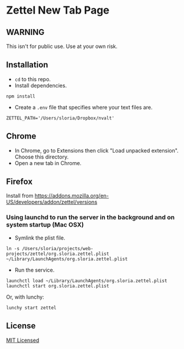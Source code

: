 # Zettel New Tab Page

## WARNING

This isn't for public use. Use at your own risk.

## Installation

* `cd` to this repo.
* Install dependencies.

```
npm install
```

* Create a ``.env`` file that specifies where your text files are.

```
ZETTEL_PATH='/Users/sloria/Dropbox/nvalt'
```

## Chrome

* In Chrome, go to Extensions then click "Load unpacked extension". Choose this directory.
* Open a new tab in Chrome.


## Firefox

Install from https://addons.mozilla.org/en-US/developers/addon/zettel/versions


### Using launchd to run the server in the background and on system startup (Mac OSX)

* Symlink the plist file.


```
ln -s /Users/sloria/projects/web-projects/zettel/org.sloria.zettel.plist ~/Library/LaunchAgents/org.sloria.zettel.plist
```

* Run the service.

```
launchctl load ~/Library/LaunchAgents/org.sloria.zettel.plist
launchctl start org.sloria.zettel.plist
```

Or, with lunchy:

```
lunchy start zettel
```


## License

[MIT Licensed](https://sloria.mit-license.org/)
